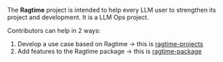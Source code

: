 The **Ragtime** project is intended to help every LLM user to strengthen its project and development. It is a LLM Ops project.

Contributors can help in 2 ways:
1. Develop a use case based on Ragtime -> this is [ragtime-projects](https://github.com/recitalAI/ragtime-projects/tree/main)
2. Add features to the Ragtime package -> this is [ragtime-package](https://github.com/recitalAI/ragtime-package/tree/main)